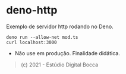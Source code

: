 # deno-http

Exemplo de servidor http rodando no Deno.

```curl
deno run --allow-net mod.ts
curl localhost:3000
```

- Não use em produção. Finalidade didática.

> (c) 2021 - Estúdio Digital Bocca
